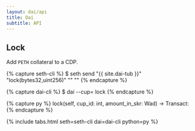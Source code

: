 ```yaml
---
layout: dai/api
title: Dai
subtitle: API
---
```


## Lock

Add `PETH` collateral to a CDP.

{% capture seth-cli %}
  $ seth send "{{ site.dai-tub }}" "lock(bytes32,uint256)" "<cup-id>" "<amount-in-skr>"
{% endcapture %}

{% capture dai-cli %}
  $ dai --cup=<id> lock <amount-in-skr>
{% endcapture %}

{% capture py %}
  lock(self, cup_id: int, amount_in_skr: Wad) -> Transact:
{% endcapture %}

{% include tabs.html seth=seth-cli dai=dai-cli python=py %}
